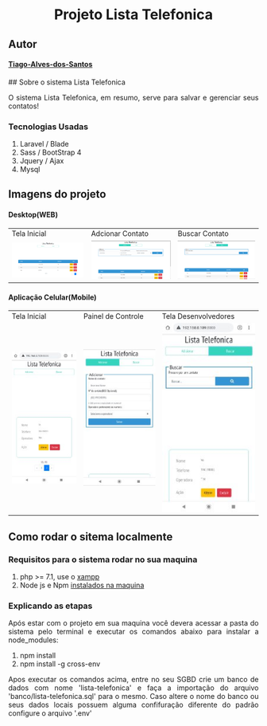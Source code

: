 <h1 style='text-align:center;'>Projeto Lista Telefonica</h1>

## Autor
<h4><a href="https://github.com/Tiago-Alves-dos-Santos">Tiago-Alves-dos-Santos</a></h4>
## Sobre o sistema Lista Telefonica

<p style="text-align: justify">O sistema Lista Telefonica, em resumo, serve para salvar e gerenciar seus contatos! </p>

### Tecnologias Usadas
<ol>
<li>Laravel / Blade</li>
<li> Sass / BootStrap 4 </li>
<li>Jquery / Ajax</li>
<li>Mysql</li>
</ol>

## Imagens do projeto

#### Desktop(WEB)
<table>
   <tr>
       <td>Tela Inicial</td>
       <td>Adcionar Contato</td>
       <td>Buscar Contato</td>
   </tr>
    <tr>
        <td style="width:400px"><img src="readme/homepagePC.png" width="400"/></td>
        <td style="width:400px"><img src="readme/homepage-addPC.png" width="400"/></td>
        <td style="width:400px"><img src="readme/homepage-buscarPC.png" width="400"/></td>
   </tr>
</table>

#### Aplicação Celular(Mobile) 
<table>
   <tr>
       <td>Tela Inicial</td>
       <td>Painel de Controle</td>
       <td>Tela Desenvolvedores</td>
   </tr>
    <tr>
       <td style="width:400px"><img src="readme/homepage.jpg" width="400"/></td>
       <td style="width:400px"><img src="readme/homepage-add.jpg" width="400"/></td>
       <td style="width:400px"><img src="readme/homepage-buscar.jpg" width="400"/></td>
   </tr>
</table>


## Como rodar o sitema localmente

### Requisitos para o sistema rodar no sua maquina

<ol>
    <li>php >= 7.1, use o <a href="">xampp</a></li>
    <li>Node js e Npm <a href="https://nodejs.org/en/">instalados na maquina</a></li>
</ol>


### Explicando as etapas
<p style="text-align: justify">Após estar com o projeto em sua maquina você devera acessar a pasta do sistema pelo terminal e executar os comandos abaixo para instalar a node_modules:</p>

<ol>
    <li>npm install</li>
    <li>npm install -g cross-env</li>
</ol>

<p style="text-align: justify">Apos executar os comandos acima, entre no seu SGBD crie um banco de dados com nome 'lista-telefonica' e faça a importação do arquivo 'banco/lista-telefonica.sql' para o mesmo. Caso altere o nome do banco ou seus dados locais possuem alguma confifuração diferente do padrão configure o arquivo '.env' </p>
